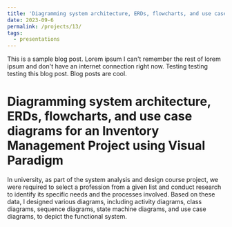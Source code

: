 ```yaml
---
title: 'Diagramming system architecture, ERDs, flowcharts, and use case diagrams for an Inventory Management Project using Visual Paradigm'
date: 2023-09-6
permalink: /projects/13/
tags:
  - presentations
---
```


This is a sample blog post. Lorem ipsum I can't remember the rest of lorem ipsum and don't have an internet connection right now. Testing testing testing this blog post. Blog posts are cool.

Diagramming system architecture, ERDs, flowcharts, and use case diagrams for an Inventory Management Project using Visual Paradigm
======
In university, as part of the system analysis and design course project, we were required to select a profession from a given list and conduct research to identify its specific needs and the processes involved. Based on these data, I designed various diagrams, including activity diagrams, class diagrams, sequence diagrams, state machine diagrams, and use case diagrams, to depict the functional system.